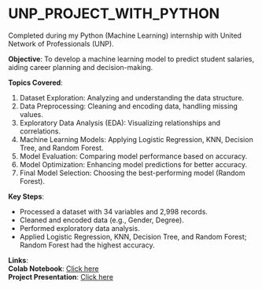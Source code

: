 # UNP_PROJECT_WITH_PYTHON
Completed during my Python (Machine Learning) internship with United Network of Professionals (UNP).

**Objective**: To develop a machine learning model to predict student salaries, aiding career planning and decision-making.

**Topics Covered**:  
1. Dataset Exploration: Analyzing and understanding the data structure.  
2. Data Preprocessing: Cleaning and encoding data, handling missing values.  
3. Exploratory Data Analysis (EDA): Visualizing relationships and correlations.  
4. Machine Learning Models: Applying Logistic Regression, KNN, Decision Tree, and Random Forest.  
5. Model Evaluation: Comparing model performance based on accuracy.  
6. Model Optimization: Enhancing model predictions for better accuracy.  
7. Final Model Selection: Choosing the best-performing model (Random Forest).

**Key Steps**:  
- Processed a dataset with 34 variables and 2,998 records.  
- Cleaned and encoded data (e.g., Gender, Degree).  
- Performed exploratory data analysis.  
- Applied Logistic Regression, KNN, Decision Tree, and Random Forest; Random Forest had the highest accuracy.

**Links**:  
 **Colab Notebook**: [Click here](https://colab.research.google.com/drive/1yTmsOyFsZbus9i6xFbrsW86QCzLWBA5w?usp=sharing)  
**Project Presentation**: [Click here](https://docs.google.com/document/d/1QF5rnYPBC4Mpbgat-eJbS9CAG5IYH3PBtVtM_0qWNSo/edit?usp=sharing)
